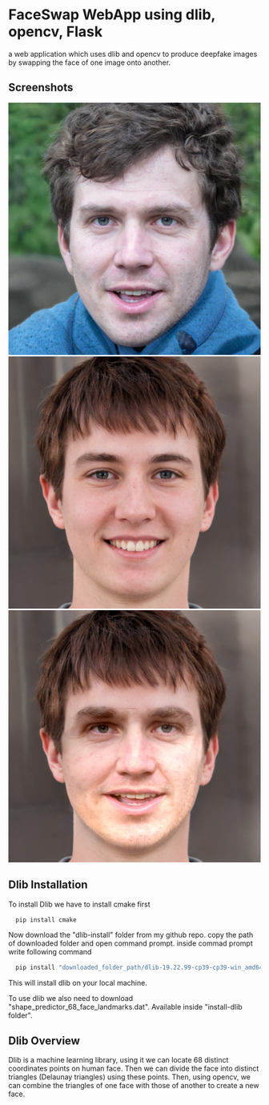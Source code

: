 
# FaceSwap WebApp using dlib, opencv, Flask

a web application which uses dlib and opencv to produce deepfake images by swapping the face of one image onto another.


## Screenshots
![plot](./static/Example_image1.jpg)
![plot](./static/Example_image2.jpg)
![plot](./static/Example_result.jpg)

## Dlib Installation

To install Dlib we have to install cmake first

```bash
  pip install cmake
```
Now download the "dlib-install" folder from my github repo. copy the path of downloaded folder and open command prompt.
inside commad prompt write following command

```bash
  pip install "downloaded_folder_path/dlib-19.22.99-cp39-cp39-win_amd64.whl"
```
This will install dlib on your local machine.

To use dlib we also need to download "shape_predictor_68_face_landmarks.dat". Available inside "install-dlib folder".

## Dlib Overview
Dlib is a machine learning library, using it we can locate 68 distinct coordinates points on human face.
Then we can divide the face into distinct triangles (Delaunay triangles) using these points. Then, using opencv, we can combine the triangles of one face with those of another to create a new face.
